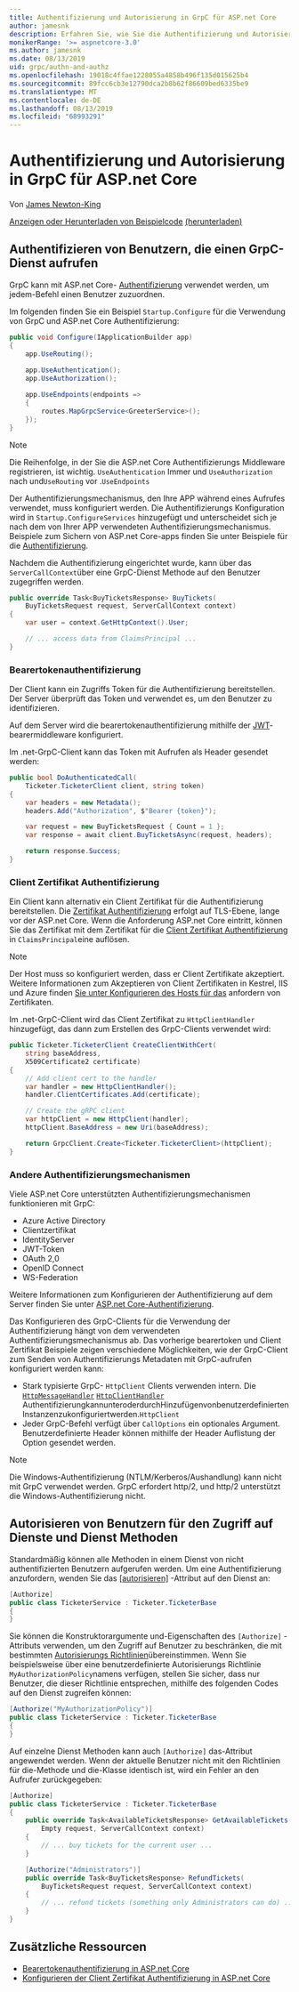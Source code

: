 ```yaml
---
title: Authentifizierung und Autorisierung in GrpC für ASP.net Core
author: jamesnk
description: Erfahren Sie, wie Sie die Authentifizierung und Autorisierung in GrpC für ASP.net Core verwenden.
monikerRange: '>= aspnetcore-3.0'
ms.author: jamesnk
ms.date: 08/13/2019
uid: grpc/authn-and-authz
ms.openlocfilehash: 19018c4ffae1228055a4858b496f135d015625b4
ms.sourcegitcommit: 89fcc6cb3e12790dca2b8b62f86609bed6335be9
ms.translationtype: MT
ms.contentlocale: de-DE
ms.lasthandoff: 08/13/2019
ms.locfileid: "68993291"
---
```

# <a name="authentication-and-authorization-in-grpc-for-aspnet-core"></a>Authentifizierung und Autorisierung in GrpC für ASP.net Core

Von [James Newton-King](https://twitter.com/jamesnk)

[Anzeigen oder Herunterladen von Beispielcode](https://github.com/aspnet/AspNetCore.Docs/tree/master/aspnetcore/grpc/authn-and-authz/sample/) [(herunterladen)](xref:index#how-to-download-a-sample)

## <a name="authenticate-users-calling-a-grpc-service"></a>Authentifizieren von Benutzern, die einen GrpC-Dienst aufrufen

GrpC kann mit ASP.net Core- [Authentifizierung](xref:security/authentication/identity) verwendet werden, um jedem-Befehl einen Benutzer zuzuordnen.

Im folgenden finden Sie ein Beispiel `Startup.Configure` für die Verwendung von GrpC und ASP.net Core Authentifizierung:

```csharp
public void Configure(IApplicationBuilder app)
{
    app.UseRouting();
    
    app.UseAuthentication();
    app.UseAuthorization();

    app.UseEndpoints(endpoints =>
    {
        routes.MapGrpcService<GreeterService>();
    });
}
```

> [!NOTE]
> Die Reihenfolge, in der Sie die ASP.net Core Authentifizierungs Middleware registrieren, ist wichtig. `UseAuthentication` Immer und `UseAuthorization` nach und`UseRouting` vor .`UseEndpoints`

Der Authentifizierungsmechanismus, den Ihre APP während eines Aufrufes verwendet, muss konfiguriert werden. Die Authentifizierungs Konfiguration wird in `Startup.ConfigureServices` hinzugefügt und unterscheidet sich je nach dem von Ihrer APP verwendeten Authentifizierungsmechanismus. Beispiele zum Sichern von ASP.net Core-apps finden Sie unter Beispiele für die [Authentifizierung](xref:security/authentication/samples).

Nachdem die Authentifizierung eingerichtet wurde, kann über das `ServerCallContext`über eine GrpC-Dienst Methode auf den Benutzer zugegriffen werden.

```csharp
public override Task<BuyTicketsResponse> BuyTickets(
    BuyTicketsRequest request, ServerCallContext context)
{
    var user = context.GetHttpContext().User;

    // ... access data from ClaimsPrincipal ...
}

```

### <a name="bearer-token-authentication"></a>Bearertokenauthentifizierung

Der Client kann ein Zugriffs Token für die Authentifizierung bereitstellen. Der Server überprüft das Token und verwendet es, um den Benutzer zu identifizieren.

Auf dem Server wird die bearertokenauthentifizierung mithilfe der [JWT](/dotnet/api/microsoft.extensions.dependencyinjection.jwtbearerextensions.addjwtbearer)-bearermiddleware konfiguriert.

Im .net-GrpC-Client kann das Token mit Aufrufen als Header gesendet werden:

```csharp
public bool DoAuthenticatedCall(
    Ticketer.TicketerClient client, string token)
{
    var headers = new Metadata();
    headers.Add("Authorization", $"Bearer {token}");

    var request = new BuyTicketsRequest { Count = 1 };
    var response = await client.BuyTicketsAsync(request, headers);

    return response.Success;
}
```

### <a name="client-certificate-authentication"></a>Client Zertifikat Authentifizierung

Ein Client kann alternativ ein Client Zertifikat für die Authentifizierung bereitstellen. Die [Zertifikat Authentifizierung](https://tools.ietf.org/html/rfc5246#section-7.4.4) erfolgt auf TLS-Ebene, lange vor der ASP.net Core. Wenn die Anforderung ASP.net Core eintritt, können Sie das Zertifikat mit dem Zertifikat für die [Client Zertifikat Authentifizierung](xref:security/authentication/certauth) in `ClaimsPrincipal`eine auflösen.

> [!NOTE]
> Der Host muss so konfiguriert werden, dass er Client Zertifikate akzeptiert. Weitere Informationen zum Akzeptieren von Client Zertifikaten in Kestrel, IIS und Azure finden [Sie unter Konfigurieren des Hosts für das](xref:security/authentication/certauth#configure-your-host-to-require-certificates) anfordern von Zertifikaten.

Im .net-GrpC-Client wird das Client Zertifikat zu `HttpClientHandler` hinzugefügt, das dann zum Erstellen des GrpC-Clients verwendet wird:

```csharp
public Ticketer.TicketerClient CreateClientWithCert(
    string baseAddress,
    X509Certificate2 certificate)
{
    // Add client cert to the handler
    var handler = new HttpClientHandler();
    handler.ClientCertificates.Add(certificate);

    // Create the gRPC client
    var httpClient = new HttpClient(handler);
    httpClient.BaseAddress = new Uri(baseAddress);

    return GrpcClient.Create<Ticketer.TicketerClient>(httpClient);
}
```

### <a name="other-authentication-mechanisms"></a>Andere Authentifizierungsmechanismen

Viele ASP.net Core unterstützten Authentifizierungsmechanismen funktionieren mit GrpC:

* Azure Active Directory
* Clientzertifikat
* IdentityServer
* JWT-Token
* OAuth 2,0
* OpenID Connect
* WS-Federation

Weitere Informationen zum Konfigurieren der Authentifizierung auf dem Server finden Sie unter [ASP.net Core-Authentifizierung](xref:security/authentication/identity).

Das Konfigurieren des GrpC-Clients für die Verwendung der Authentifizierung hängt von dem verwendeten Authentifizierungsmechanismus ab. Das vorherige bearertoken und Client Zertifikat Beispiele zeigen verschiedene Möglichkeiten, wie der GrpC-Client zum Senden von Authentifizierungs Metadaten mit GrpC-aufrufen konfiguriert werden kann:

* Stark typisierte GrpC- `HttpClient` Clients verwenden intern. Die [`HttpMessageHandler`](/dotnet/api/system.net.http.httpmessagehandler) [`HttpClientHandler`](/dotnet/api/system.net.http.httpclienthandler) AuthentifizierungkannunteroderdurchHinzufügenvonbenutzerdefiniertenInstanzenzukonfiguriertwerden.`HttpClient`
* Jeder GrpC-Befehl verfügt über `CallOptions` ein optionales Argument. Benutzerdefinierte Header können mithilfe der Header Auflistung der Option gesendet werden.

> [!NOTE]
> Die Windows-Authentifizierung (NTLM/Kerberos/Aushandlung) kann nicht mit GrpC verwendet werden. GrpC erfordert http/2, und http/2 unterstützt die Windows-Authentifizierung nicht.

## <a name="authorize-users-to-access-services-and-service-methods"></a>Autorisieren von Benutzern für den Zugriff auf Dienste und Dienst Methoden

Standardmäßig können alle Methoden in einem Dienst von nicht authentifizierten Benutzern aufgerufen werden. Um eine Authentifizierung anzufordern, wenden Sie das [[autorisieren]](xref:Microsoft.AspNetCore.Authorization.AuthorizeAttribute) -Attribut auf den Dienst an:

```csharp
[Authorize]
public class TicketerService : Ticketer.TicketerBase
{
}
```

Sie können die Konstruktorargumente und-Eigenschaften des `[Authorize]` -Attributs verwenden, um den Zugriff auf Benutzer zu beschränken, die mit bestimmten [Autorisierungs Richtlinien](xref:security/authorization/policies)übereinstimmen. Wenn Sie beispielsweise über eine benutzerdefinierte Autorisierungs Richtlinie `MyAuthorizationPolicy`namens verfügen, stellen Sie sicher, dass nur Benutzer, die dieser Richtlinie entsprechen, mithilfe des folgenden Codes auf den Dienst zugreifen können:

```csharp
[Authorize("MyAuthorizationPolicy")]
public class TicketerService : Ticketer.TicketerBase
{
}
```

Auf einzelne Dienst Methoden kann auch `[Authorize]` das-Attribut angewendet werden. Wenn der aktuelle Benutzer nicht mit den Richtlinien für die-Methode und die-Klasse identisch ist, wird ein Fehler an den Aufrufer zurückgegeben:

```csharp
[Authorize]
public class TicketerService : Ticketer.TicketerBase
{
    public override Task<AvailableTicketsResponse> GetAvailableTickets(
        Empty request, ServerCallContext context)
    {
        // ... buy tickets for the current user ...
    }

    [Authorize("Administrators")]
    public override Task<BuyTicketsResponse> RefundTickets(
        BuyTicketsRequest request, ServerCallContext context)
    {
        // ... refund tickets (something only Administrators can do) ..
    }
}
```

## <a name="additional-resources"></a>Zusätzliche Ressourcen

* [Bearertokenauthentifizierung in ASP.net Core](https://blogs.msdn.microsoft.com/webdev/2016/10/27/bearer-token-authentication-in-asp-net-core/)
* [Konfigurieren der Client Zertifikat Authentifizierung in ASP.net Core](xref:security/authentication/certauth)

